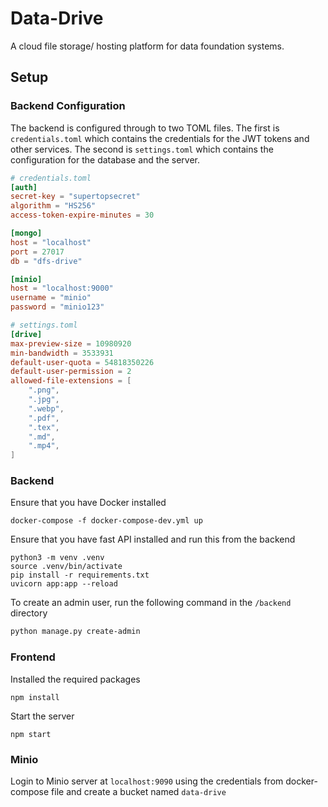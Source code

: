 # Data-Drive
A cloud file storage/ hosting platform for data foundation systems.


## Setup

### Backend Configuration
The backend is configured through to two TOML files. The first is `credentials.toml` which contains the credentials for the JWT tokens and other services. The second is `settings.toml` which contains the configuration for the database and the server.

```toml
# credentials.toml
[auth]
secret-key = "supertopsecret"
algorithm = "HS256"
access-token-expire-minutes = 30

[mongo]
host = "localhost"
port = 27017
db = "dfs-drive"

[minio]
host = "localhost:9000"
username = "minio"
password = "minio123"
```

```toml
# settings.toml
[drive]
max-preview-size = 10980920
min-bandwidth = 3533931
default-user-quota = 54818350226
default-user-permission = 2
allowed-file-extensions = [
    ".png",
    ".jpg",
    ".webp",
    ".pdf",
    ".tex",
    ".md",
    ".mp4",
]
```

### Backend

Ensure that you have Docker installed

```
docker-compose -f docker-compose-dev.yml up
```

Ensure that you have fast API installed and run this from the backend

```
python3 -m venv .venv
source .venv/bin/activate
pip install -r requirements.txt
uvicorn app:app --reload
```

To create an admin user, run the following command in the `/backend` directory
```bash
python manage.py create-admin
```

### Frontend

Installed the required packages

```
npm install 
```

Start the server 

```
npm start
```

### Minio
Login to Minio server at `localhost:9090` using the credentials from docker-compose file and create a bucket named `data-drive`
